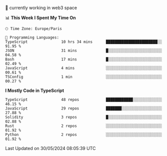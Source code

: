 🔭 currently working in web3 space

<!--START_SECTION:waka-->
📊 **This Week I Spent My Time On** 

```text
🕑︎ Time Zone: Europe/Paris

💬 Programming Languages: 
TypeScript               10 hrs 34 mins      ███████████████████████░░   91.95 % 
JSON                     31 mins             █░░░░░░░░░░░░░░░░░░░░░░░░   04.58 % 
Bash                     17 mins             █░░░░░░░░░░░░░░░░░░░░░░░░   02.49 % 
JavaScript               4 mins              ░░░░░░░░░░░░░░░░░░░░░░░░░   00.61 % 
TSConfig                 1 min               ░░░░░░░░░░░░░░░░░░░░░░░░░   00.27 % 
```

**I Mostly Code in TypeScript** 

```text
TypeScript               48 repos            ████████████░░░░░░░░░░░░░   46.15 % 
JavaScript               29 repos            ███████░░░░░░░░░░░░░░░░░░   27.88 % 
Solidity                 3 repos             █░░░░░░░░░░░░░░░░░░░░░░░░   02.88 % 
Rust                     2 repos             ░░░░░░░░░░░░░░░░░░░░░░░░░   01.92 % 
Python                   2 repos             ░░░░░░░░░░░░░░░░░░░░░░░░░   01.92 % 
```




 Last Updated on 30/05/2024 08:05:39 UTC
<!--END_SECTION:waka-->
